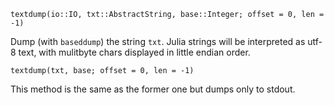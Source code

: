 ```
textdump(io::IO, txt::AbstractString, base::Integer; offset = 0, len = -1)
```

Dump (with `baseddump`) the string `txt`. Julia strings will be interpreted as utf-8 text, with mulitbyte chars displayed in little endian order.

```
textdump(txt, base; offset = 0, len = -1)
```

This method is the same as the former one but dumps only to stdout.
